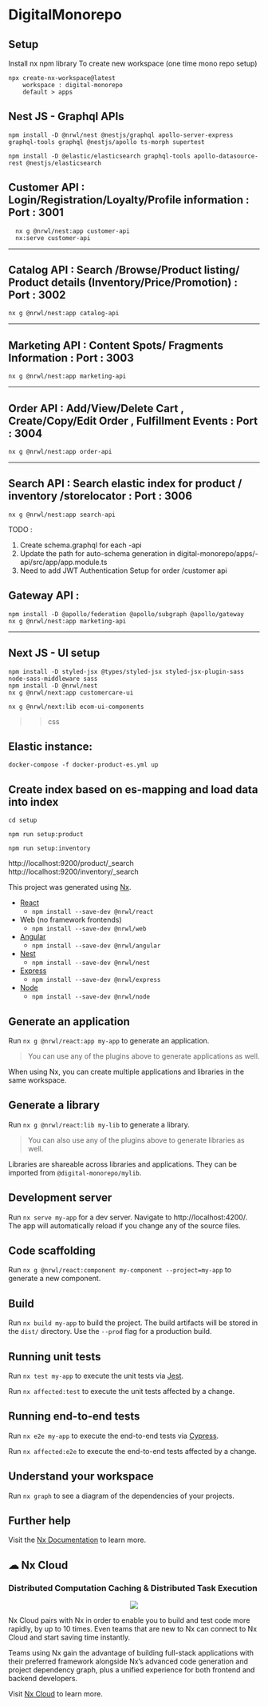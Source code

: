 

# DigitalMonorepo
Setup 
--
Install nx npm library
To create new workspace (one time mono repo setup)

```
npx create-nx-workspace@latest
    workspace : digital-monorepo
    default > apps

```

Nest JS - Graphql APIs
---

```
npm install -D @nrwl/nest @nestjs/graphql apollo-server-express graphql-tools graphql @nestjs/apollo ts-morph supertest
```
```
npm install -D @elastic/elasticsearch graphql-tools apollo-datasource-rest @nestjs/elasticsearch
```

  Customer API : Login/Registration/Loyalty/Profile information : Port : 3001
  ---

  ```
    nx g @nrwl/nest:app customer-api
    nx:serve customer-api

  ``` 
  ---
  Catalog API : Search /Browse/Product listing/ Product details (Inventory/Price/Promotion) : Port : 3002
  --- 
  ```
  nx g @nrwl/nest:app catalog-api
  ```
  ---
  Marketing API : Content Spots/ Fragments Information : Port : 3003
  ---

  ```
  nx g @nrwl/nest:app marketing-api 
  ```
  ---
  Order API : Add/View/Delete Cart , Create/Copy/Edit Order , Fulfillment Events : Port : 3004
  ---
  ```
  nx g @nrwl/nest:app order-api
  ```
  ---
  Search API : Search elastic index for product / inventory /storelocator : Port : 3006
  ---
  ```
  nx g @nrwl/nest:app search-api
  ```
TODO : 
1. Create schema.graphql for each <module>-api
2. Update the path for auto-schema generation in digital-monorepo/apps/<modules>-api/src/app/app.module.ts
3. Need to add JWT Authentication Setup for order /customer api

Gateway API : 
---
  ```
  npm install -D @apollo/federation @apollo/subgraph @apollo/gateway 
  nx g @nrwl/nest:app marketing-api
  
  ```
--- 
Next JS - UI  setup
---

```
npm install -D styled-jsx @types/styled-jsx styled-jsx-plugin-sass node-sass-middleware sass 
npm install -D @nrwl/nest
nx g @nrwl/next:app customercare-ui

nx g @nrwl/next:lib ecom-ui-components
```
>> css

Elastic instance:
----
```
docker-compose -f docker-product-es.yml up
```
Create index based on es-mapping and load  data into index
----
```
cd setup
 
npm run setup:product
 
npm run setup:inventory
```
http://localhost:9200/product/_search 
<br>
http://localhost:9200/inventory/_search



This project was generated using [Nx](https://nx.dev).

- [React](https://reactjs.org)
  - `npm install --save-dev @nrwl/react`
- Web (no framework frontends)
  - `npm install --save-dev @nrwl/web`
- [Angular](https://angular.io)
  - `npm install --save-dev @nrwl/angular`
- [Nest](https://nestjs.com)
  - `npm install --save-dev @nrwl/nest`
- [Express](https://expressjs.com)
  - `npm install --save-dev @nrwl/express`
- [Node](https://nodejs.org)
  - `npm install --save-dev @nrwl/node`
 

## Generate an application

Run `nx g @nrwl/react:app my-app` to generate an application.

> You can use any of the plugins above to generate applications as well.

When using Nx, you can create multiple applications and libraries in the same workspace.

## Generate a library

Run `nx g @nrwl/react:lib my-lib` to generate a library.

> You can also use any of the plugins above to generate libraries as well.

Libraries are shareable across libraries and applications. They can be imported from `@digital-monorepo/mylib`.

## Development server

Run `nx serve my-app` for a dev server. Navigate to http://localhost:4200/. The app will automatically reload if you change any of the source files.

## Code scaffolding

Run `nx g @nrwl/react:component my-component --project=my-app` to generate a new component.

## Build

Run `nx build my-app` to build the project. The build artifacts will be stored in the `dist/` directory. Use the `--prod` flag for a production build.

## Running unit tests

Run `nx test my-app` to execute the unit tests via [Jest](https://jestjs.io).

Run `nx affected:test` to execute the unit tests affected by a change.

## Running end-to-end tests

Run `nx e2e my-app` to execute the end-to-end tests via [Cypress](https://www.cypress.io).

Run `nx affected:e2e` to execute the end-to-end tests affected by a change.

## Understand your workspace

Run `nx graph` to see a diagram of the dependencies of your projects.

## Further help

Visit the [Nx Documentation](https://nx.dev) to learn more.



## ☁ Nx Cloud

### Distributed Computation Caching & Distributed Task Execution

<p style="text-align: center;"><img src="https://raw.githubusercontent.com/nrwl/nx/master/images/nx-cloud-card.png"></p>

Nx Cloud pairs with Nx in order to enable you to build and test code more rapidly, by up to 10 times. Even teams that are new to Nx can connect to Nx Cloud and start saving time instantly.

Teams using Nx gain the advantage of building full-stack applications with their preferred framework alongside Nx’s advanced code generation and project dependency graph, plus a unified experience for both frontend and backend developers.

Visit [Nx Cloud](https://nx.app/) to learn more.
